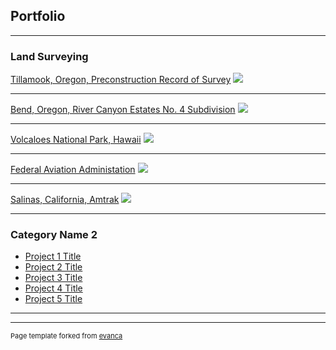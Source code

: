 ## Portfolio

---

### Land Surveying 

[Tillamook, Oregon, Preconstruction Record of Survey](/sample_page)
<img src="images/dummy_thumbnail.jpg?raw=true"/>

---
[Bend, Oregon, River Canyon Estates No. 4 Subdivision](/pdf/sample_presentation.pdf)
<img src="images/dummy_thumbnail.jpg?raw=true"/>

---
[Volcaloes National Park, Hawaii](http://example.com/)
<img src="images/dummy_thumbnail.jpg?raw=true"/>

---

[Federal Aviation Administation](http://example.com/)
<img src="images/dummy_thumbnail.jpg?raw=true"/>

---

[Salinas, California, Amtrak](http://example.com/)
<img src="images/dummy_thumbnail.jpg?raw=true"/>

---

### Category Name 2

- [Project 1 Title](http://example.com/)
- [Project 2 Title](http://example.com/)
- [Project 3 Title](http://example.com/)
- [Project 4 Title](http://example.com/)
- [Project 5 Title](http://example.com/)

---




---
<p style="font-size:11px">Page template forked from <a href="https://github.com/evanca/quick-portfolio">evanca</a></p>
<!-- Remove above link if you don't want to attibute -->
